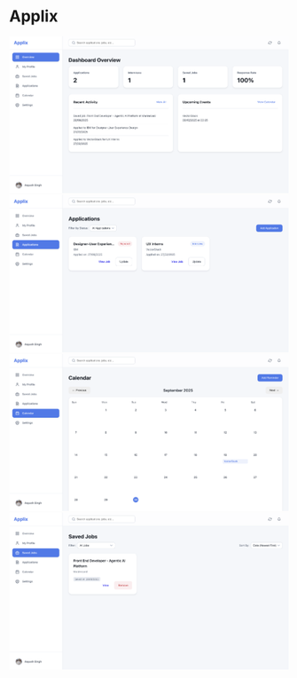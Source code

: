 # Applix

![Screenshot of the app's home dashboard](/assets/home.png)
![Screenshot of the app's application dashboard](/assets/application.png)
![Screenshot of the app's calendar dashboard](/assets/calendar.png)
![Screenshot of the app's saved jobs dashboard](/assets/saved_jobs.png)
